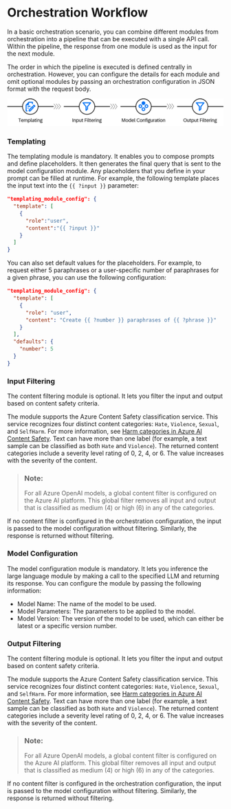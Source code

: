 <!-- loiob233648e0696461984410c38448fc81b -->

# Orchestration Workflow

In a basic orchestration scenario, you can combine different modules from orchestration into a pipeline that can be executed with a single API call. Within the pipeline, the response from one module is used as the input for the next module.



The order in which the pipeline is executed is defined centrally in orchestration. However, you can configure the details for each module and omit optional modules by passing an orchestration configuration in JSON format with the request body.

![](images/Orchestration_Workflow_f67a8ea.png)



### Templating

The templating module is mandatory. It enables you to compose prompts and define placeholders. It then generates the final query that is sent to the model configuration module. Any placeholders that you define in your prompt can be filled at runtime. For example, the following template places the input text into the `{{ ?input }}` parameter:

```json
"templating_module_config": {
  "template": [
    {
      "role":"user",
      "content":"{{ ?input }}"
    }
  ]
}
```

You can also set default values for the placeholders. For example, to request either 5 paraphrases or a user-specific number of paraphrases for a given phrase, you can use the following configuration:

```json
"templating_module_config": {
  "template": [
    {
      "role": "user",
      "content": "Create {{ ?number }} paraphrases of {{ ?phrase }}"
    }
  ],
  "defaults": {
    "number": 5
  }
}
```



### Input Filtering

The content filtering module is optional. It lets you filter the input and output based on content safety criteria.

The module supports the Azure Content Safety classification service. This service recognizes four distinct content categories: `Hate`, `Violence`, `Sexual`, and `SelfHarm`. For more information, see [Harm categories in Azure AI Content Safety](https://learn.microsoft.com/en-us/azure/ai-services/content-safety/concepts/harm-categories?tabs=warning). Text can have more than one label \(for example, a text sample can be classified as both `Hate` and `Violence`\). The returned content categories include a severity level rating of 0, 2, 4, or 6. The value increases with the severity of the content.

> ### Note:  
> For all Azure OpenAI models, a global content filter is configured on the Azure AI platform. This global filter removes all input and output that is classified as medium \(4\) or high \(6\) in any of the categories.

If no content filter is configured in the orchestration configuration, the input is passed to the model configuration without filtering. Similarly, the response is returned without filtering.



### Model Configuration

The model configuration module is mandatory. It lets you inference the large language module by making a call to the specified LLM and returning its response. You can configure the module by passing the following information:

-   Model Name: The name of the model to be used.
-   Model Parameters: The parameters to be applied to the model.
-   Model Version: The version of the model to be used, which can either be latest or a specific version number.



### Output Filtering

The content filtering module is optional. It lets you filter the input and output based on content safety criteria.

The module supports the Azure Content Safety classification service. This service recognizes four distinct content categories: `Hate`, `Violence`, `Sexual`, and `SelfHarm`. For more information, see [Harm categories in Azure AI Content Safety](https://learn.microsoft.com/en-us/azure/ai-services/content-safety/concepts/harm-categories?tabs=warning). Text can have more than one label \(for example, a text sample can be classified as both `Hate` and `Violence`\). The returned content categories include a severity level rating of 0, 2, 4, or 6. The value increases with the severity of the content.

> ### Note:  
> For all Azure OpenAI models, a global content filter is configured on the Azure AI platform. This global filter removes all input and output that is classified as medium \(4\) or high \(6\) in any of the categories.

If no content filter is configured in the orchestration configuration, the input is passed to the model configuration without filtering. Similarly, the response is returned without filtering.

